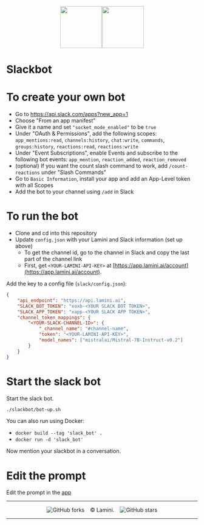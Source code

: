 <div align="center">
<img src="https://avatars.githubusercontent.com/u/130713213?s=200&v=4" width="110"><img src="https://huggingface.co/lamini/instruct-peft-tuned-12b/resolve/main/Lamini_logo.png?max-height=110" height="110">
</div>

# Slackbot

# To create your own bot
* Go to https://api.slack.com/apps?new_app=1
* Choose "From an app manifest"
* Give it a name and set `"socket_mode_enabled"` to be `true`
* Under "OAuth & Permissions", add the following scopes: `app_mentions:read`, `channels:history`, `chat:write`, `commands`, `groups:history`, `reactions:read`, `reactions:write`
* Under "Event Subscriptions", enable Events and subscribe to the following bot events: `app_mention`, `reaction_added`, `reaction_removed`
* (optional) If you want the count slash command to work, add `/count-reactions` under "Slash Commands"
* Go to `Basic Information`, install your app and add an App-Level token with all Scopes
* Add the bot to your channel using `/add` in Slack

# To run the bot
* Clone and cd into this repository
* Update `config.json` with your Lamini and Slack information (set up above)
    * To get the channel id, go to the channel in Slack and copy the last part of the channel link
    * First, get `<YOUR-LAMINI-API-KEY>` at [https://app.lamini.ai/account](https://app.lamini.ai/account).

Add the key to a config file (`slack/config.json`):

```json
{
    "api_endpoint": "https://api.lamini.ai",
    "SLACK_BOT_TOKEN": "xoxb-<YOUR SLACK BOT TOKEN>",
    "SLACK_APP_TOKEN": "xapp-<YOUR SLACK APP TOKEN>",
    "channel_token_mappings": {
        "<YOUR-SLACK-CHANNEL-ID>": {
            "_channel_name": "#channel-name",
            "token": "<YOUR-LAMINI-API-KEY>",
            "model_names": ["mistralai/Mistral-7B-Instruct-v0.2"]
        }
    }
}
```

# Start the slack bot

Start the slack bot.

```bash
./slackbot/bot-up.sh
```

You can also run using Docker:
* `docker build --tag 'slack_bot' .`
* `docker run -d 'slack_bot'`

Now mention your slackbot in a conversation.

# Edit the prompt

Edit the prompt in the [app](slack/app.py#L209C1-L220C1)

---

</div>
<div align="center">

![GitHub forks](https://img.shields.io/github/forks/lamini-ai/lamini-sdk) &ensp; © Lamini. &ensp; ![GitHub stars](https://img.shields.io/github/stars/lamini-ai/lamini-sdk)

</div>

--------

